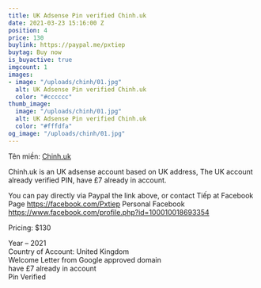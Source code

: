 ```yaml
---
title: UK Adsense Pin verified Chinh.uk
date: 2021-03-23 15:16:00 Z
position: 4
price: 130
buylink: https://paypal.me/pxtiep
buytag: Buy now
is_buyactive: true
imgcount: 1
images:
- image: "/uploads/chinh/01.jpg"
  alt: UK Adsense Pin verified Chinh.uk
  color: "#cccccc"
thumb_image:
  image: "/uploads/chinh/01.jpg"
  alt: UK Adsense Pin verified Chinh.uk
  color: "#fffdfa"
og_image: "/uploads/chinh/01.jpg"
---
```


Tên miền: [Chinh.uk](https://chinh.uk)

Chinh.uk is an UK adsense account based on UK address, The UK account already verified PIN, have £7 already in account.

You can pay directly via Paypal the link above, or contact Tiếp at
Facebook Page https://facebook.com/Pxtiep
Personal Facebook https://www.facebook.com/profile.php?id=100010018693354

Pricing: $130

Year – 2021 <br>
Country of Account: United Kingdom <br>
Welcome Letter from Google approved domain<br> 
have £7 already in account<br> 
Pin Verified